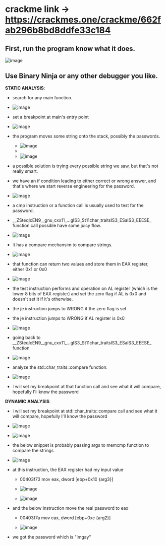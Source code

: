 # crackme link -> https://crackmes.one/crackme/662fab296b8bd8ddfe33c184

## First, run the program know what it does.
![image](https://github.com/user-attachments/assets/89d7ddcf-712e-464a-addc-be379904f9bb)


## Use Binary Ninja or any other debugger you like.

**STATIC ANALYSIS**:
  - search for any main function.
    
  - ![image](https://github.com/user-attachments/assets/cebb3112-1f82-4764-8e66-11741b71784b)

  - set a breakpoint at main's entry point
  
  - ![image](https://github.com/user-attachments/assets/5dbb5dd2-e825-42ab-81da-37e1d89e080d)

  - the program moves some string onto the stack, possibly the passwords.
    
    - ![image](https://github.com/user-attachments/assets/8a48db0b-a4c5-45f4-8c20-aa6f8b0da3aa)
    - 
    - ![image](https://github.com/user-attachments/assets/e05b8e5c-9e2d-4e60-983c-04e5c9bd9288)
  
  - a possible solution is trying every possible string we saw, but that's not really smart.

  - we have an if condition leading to either correct or wrong answer, and that's where we start reverse engineering for the password.

  - ![image](https://github.com/user-attachments/assets/f10c0313-2e6c-4128-91cf-92ea1a83ef8b)
    
  - a cmp instruction or a function call is usually used to test for the password.

  - \_\_ZSteqIcEN9__gnu_cxx11_...gIS3_St11char_traitsIS3_ESaIS3_EEESE\_ function call possible have some juicy flow.
  
  - ![image](https://github.com/user-attachments/assets/8af13acd-166c-46d4-ad87-b256c010c016)
  
  - It has a compare mechansim to compare strings.
  
  - ![image](https://github.com/user-attachments/assets/1ed848f6-6b21-4287-9813-8c3f551eda06)

  - that function can return two values and store them in EAX register, either 0x1 or 0x0 
  
  - ![image](https://github.com/user-attachments/assets/ee011492-6c2a-4662-bbd9-ed884efae7d4)

  - the test instruction performs and operation on AL register (which is the lower 8 bits of EAX register) and set the zero flag if AL is 0x0 and doesn't set it if it's otherwise.
  - the je instruction jumps to WRONG if the zero flag is set
  - the je instruction jumps to WRONG if AL register is 0x0
  
  - ![image](https://github.com/user-attachments/assets/2c2740c8-b5e8-4a1d-af27-0e28da491bb7)

  - going back to \_\_ZSteqIcEN9__gnu_cxx11_...gIS3_St11char_traitsIS3_ESaIS3_EEESE\_ function
  
  - ![image](https://github.com/user-attachments/assets/d3b04d53-f135-4afd-843c-f0aca383ee59)

  - analyze the std::char_traits<char>::compare function:

  - ![image](https://github.com/user-attachments/assets/2c3c15cf-8eba-4a80-8739-d3579778234b)

  - I will set my breakpoint at that function call and see what it will compare, hopefully I'll know the password


**DYNAMIC ANALYSIS**:
  
  - I will set my breakpoint at  std::char_traits<char>::compare call and see what it will compare, hopefully I'll know the password
    
  - ![image](https://github.com/user-attachments/assets/9e3a4022-85e1-402c-8ec8-c8c10b91623d)

  - ![image](https://github.com/user-attachments/assets/859002b9-b381-4c29-86e5-0e910e23d164)

  - the below snippet is probably passing args to memcmp function to compare the strings
    
  - ![image](https://github.com/user-attachments/assets/3c172e80-2ec8-4dde-8761-d5140a2fdcb8)

  - at this instruction, the EAX register had my input value

    - 00403f73  mov     eax, dword [ebp+0x10 {arg3}]
       
    - ![image](https://github.com/user-attachments/assets/5ae12925-18b7-49a2-b58a-6941847768a0)

    - ![image](https://github.com/user-attachments/assets/2b04d566-2ac8-452b-a994-4f101dbcad45)
  
  - and the below instruction move the real password to eax
    - 00403f7a  mov     eax, dword [ebp+0xc {arg2}]
      
    - ![image](https://github.com/user-attachments/assets/ab689d0c-bfda-4646-a4e8-bc7cc87ca70c)

  - we got the password which is "imgay"
